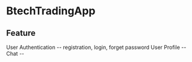 # BtechTradingApp

## Feature 
User Authentication -- registration, login, forget password
User Profile -- 
Chat -- 
